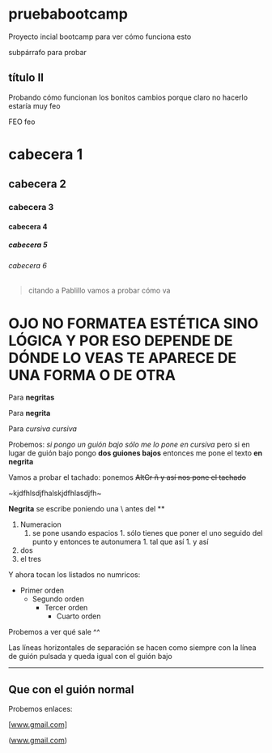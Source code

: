 # pruebabootcamp
Proyecto incial bootcamp para ver cómo funciona esto

subpárrafo para probar 

## título II

Probando cómo funcionan los bonitos cambios porque claro no hacerlo estaría muy feo

FEO feo

# cabecera 1

## cabecera 2

### cabecera 3

#### cabecera 4

##### cabecera 5

###### cabecera 6

> citando a Pablillo vamos a probar cómo va

OJO NO FORMATEA ESTÉTICA SINO LÓGICA Y POR ESO DEPENDE DE DÓNDE LO VEAS TE APARECE DE UNA FORMA O DE OTRA
=========================================================================================================

Para **negritas**

Para __negrita__

Para _cursiva_ *cursiva*

Probemos: _si pongo un guión bajo sólo me lo pone en cursiva_ pero si en lugar de guión bajo pongo __dos guiones bajos__ entonces me pone el texto __en negrita__

Vamos a probar el tachado: ponemos ~~AltGr ñ y así nos pone el tachado~~


~kjdfhlsdjfhalskjdfhlasdjfh~ 

**Negrita** se escribe poniendo una \\ antes del \**

1. Numeracion
     1. se pone usando espacios
       1. sólo tienes que poner el uno seguido del punto y entonces te autonumera
       1. tal que así
       1. y así
1. dos
1. el tres

Y ahora tocan los listados no numricos:
* Primer orden
    * Segundo orden
      * Tercer orden
         * Cuarto orden
         
Probemos a ver qué sale ^^

Las líneas horizontales de separación se hacen como siempre con la línea de guión pulsada y queda igual con el guión bajo
_________________________________________________________________________________________

Que con el guión normal
-----------------------------------------------------------------------------------------

Probemos enlaces:

[www.gmail.com]

(www.gmail.com)

